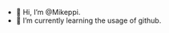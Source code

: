 - 👋 Hi, I’m @Mikeppi.
- 🌱 I’m currently learning the usage of github.

<!---
Mikeppi/Mikeppi is a ✨ special ✨ repository because its `README.md` (this file) appears on your GitHub profile.
You can click the Preview link to take a look at your changes.
--->
